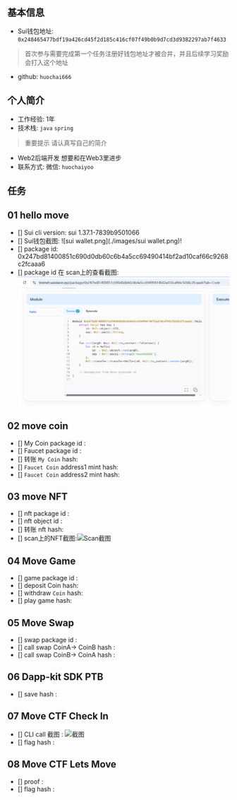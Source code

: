 ## 基本信息
- Sui钱包地址: `0x248465477bdf19a426cd45f2d185c416cf07f49b0b9d7cd3d9382297ab7f4633`
> 首次参与需要完成第一个任务注册好钱包地址才被合并，并且后续学习奖励会打入这个地址
- github: `huochai666`

## 个人简介
- 工作经验: 1年
- 技术栈: `java` `spring`
> 重要提示 请认真写自己的简介
- Web2后端开发 想要和在Web3里进步
- 联系方式: 微信: `huochaiyoo` 

## 任务

##   01 hello move  
- [] Sui cli version: sui 1.37.1-7839b9501066
- [] Sui钱包截图: ![sui wallet.png](./images/sui wallet.png)!
- [] package id: 0x247bd81400851c690d0db60c6b4a5cc69490414bf2ad10caf66c9268c2fcaaa6
- [] package id 在 scan上的查看截图:![Scan截图](./images/package_id.png)

##   02 move coin
- [] My Coin package id : 
- [] Faucet package id : 
- [] 转账 `My Coin` hash:
- [] `Faucet Coin` address1 mint hash:
- [] `Faucet Coin` address2 mint hash:

##   03 move NFT
- [] nft package id :
- [] nft object id : 
- [] 转账 nft  hash:
- [] scan上的NFT截图:![Scan截图](./images/你的图片地址)

##   04 Move Game
- [] game package id :
- [] deposit Coin hash:
- [] withdraw `Coin` hash:
- [] play game hash:

##   05 Move Swap
- [] swap package id :
- [] call swap CoinA-> CoinB  hash :
- [] call swap CoinB-> CoinA  hash :

##   06 Dapp-kit SDK PTB
- [] save hash :

##   07 Move CTF Check In
- [] CLI call 截图 : ![截图](./images/你的图片地址)
- [] flag hash :

##   08 Move CTF Lets Move
- [] proof : 
- [] flag hash :
